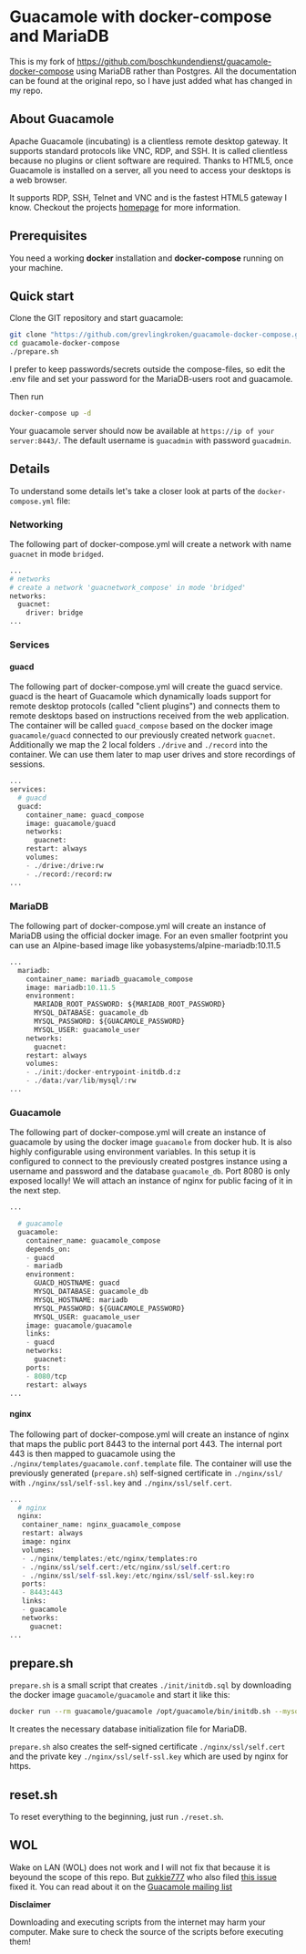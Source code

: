 # Guacamole with docker-compose and MariaDB

This is my fork of https://github.com/boschkundendienst/guacamole-docker-compose using MariaDB rather than Postgres. All the documentation can be found at the original repo, so I have
just added what has changed in my repo.


## About Guacamole
Apache Guacamole (incubating) is a clientless remote desktop gateway. It supports standard protocols like VNC, RDP, and SSH. It is called clientless because no plugins or client software are required. Thanks to HTML5, once Guacamole is installed on a server, all you need to access your desktops is a web browser.

It supports RDP, SSH, Telnet and VNC and is the fastest HTML5 gateway I know. Checkout the projects [homepage](https://guacamole.incubator.apache.org/) for more information.

## Prerequisites
You need a working **docker** installation and **docker-compose** running on your machine.

## Quick start
Clone the GIT repository and start guacamole:

~~~bash
git clone "https://github.com/grevlingkroken/guacamole-docker-compose.git"
cd guacamole-docker-compose
./prepare.sh
~~~
I prefer to keep passwords/secrets outside the compose-files, so edit the .env file and set your password for the MariaDB-users root and guacamole.

Then run
~~~bash
docker-compose up -d
~~~

Your guacamole server should now be available at `https://ip of your server:8443/`. The default username is `guacadmin` with password `guacadmin`.

## Details
To understand some details let's take a closer look at parts of the `docker-compose.yml` file:

### Networking
The following part of docker-compose.yml will create a network with name `guacnet` in mode `bridged`.
~~~python
...
# networks
# create a network 'guacnetwork_compose' in mode 'bridged'
networks:
  guacnet:
    driver: bridge
...
~~~

### Services
#### guacd
The following part of docker-compose.yml will create the guacd service. guacd is the heart of Guacamole which dynamically loads support for remote desktop protocols (called "client plugins") and connects them to remote desktops based on instructions received from the web application. The container will be called `guacd_compose` based on the docker image `guacamole/guacd` connected to our previously created network `guacnet`. Additionally we map the 2 local folders `./drive` and `./record` into the container. We can use them later to map user drives and store recordings of sessions.

~~~python
...
services:
  # guacd
  guacd:
    container_name: guacd_compose
    image: guacamole/guacd
    networks:
      guacnet:
    restart: always
    volumes:
    - ./drive:/drive:rw
    - ./record:/record:rw
...
~~~

### MariaDB
The following part of docker-compose.yml will create an instance of MariaDB using the official docker image. For an even smaller footprint you can use an Alpine-based image like yobasystems/alpine-mariadb:10.11.5

~~~python
...
  mariadb:
    container_name: mariadb_guacamole_compose
    image: mariadb:10.11.5
    environment:
      MARIADB_ROOT_PASSWORD: ${MARIADB_ROOT_PASSWORD}
      MYSQL_DATABASE: guacamole_db
      MYSQL_PASSWORD: ${GUACAMOLE_PASSWORD}
      MYSQL_USER: guacamole_user
    networks:
      guacnet:
    restart: always
    volumes:
    - ./init:/docker-entrypoint-initdb.d:z
    - ./data:/var/lib/mysql/:rw
...

~~~

### Guacamole
The following part of docker-compose.yml will create an instance of guacamole by using the docker image `guacamole` from docker hub. It is also highly configurable using environment variables. In this setup it is configured to connect to the previously created postgres instance using a username and password and the database `guacamole_db`. Port 8080 is only exposed locally! We will attach an instance of nginx for public facing of it in the next step.

~~~python
...

  # guacamole
  guacamole:
    container_name: guacamole_compose
    depends_on:
    - guacd
    - mariadb
    environment:
      GUACD_HOSTNAME: guacd
      MYSQL_DATABASE: guacamole_db
      MYSQL_HOSTNAME: mariadb
      MYSQL_PASSWORD: ${GUACAMOLE_PASSWORD}
      MYSQL_USER: guacamole_user
    image: guacamole/guacamole
    links:
    - guacd
    networks:
      guacnet:
    ports:
    - 8080/tcp
    restart: always
...
~~~

#### nginx
The following part of docker-compose.yml will create an instance of nginx that maps the public port 8443 to the internal port 443. The internal port 443 is then mapped to guacamole using the `./nginx/templates/guacamole.conf.template` file. The container will use the previously generated (`prepare.sh`) self-signed certificate in `./nginx/ssl/` with `./nginx/ssl/self-ssl.key` and `./nginx/ssl/self.cert`.

~~~python
...
  # nginx
  nginx:
   container_name: nginx_guacamole_compose
   restart: always
   image: nginx
   volumes:
   - ./nginx/templates:/etc/nginx/templates:ro
   - ./nginx/ssl/self.cert:/etc/nginx/ssl/self.cert:ro
   - ./nginx/ssl/self-ssl.key:/etc/nginx/ssl/self-ssl.key:ro
   ports:
   - 8443:443
   links:
   - guacamole
   networks:
     guacnet:
...
~~~

## prepare.sh
`prepare.sh` is a small script that creates `./init/initdb.sql` by downloading the docker image `guacamole/guacamole` and start it like this:

~~~bash
docker run --rm guacamole/guacamole /opt/guacamole/bin/initdb.sh --mysql > ./init/initdb.sql
~~~

It creates the necessary database initialization file for MariaDB.

`prepare.sh` also creates the self-signed certificate `./nginx/ssl/self.cert` and the private key `./nginx/ssl/self-ssl.key` which are used
by nginx for https.

## reset.sh
To reset everything to the beginning, just run `./reset.sh`.

## WOL

Wake on LAN (WOL) does not work and I will not fix that because it is beyound the scope of this repo. But [zukkie777](https://github.com/zukkie777) who also filed [this issue](https://github.com/boschkundendienst/guacamole-docker-compose/issues/12) fixed it. You can read about it on the [Guacamole mailing list](http://apache-guacamole-general-user-mailing-list.2363388.n4.nabble.com/How-to-docker-composer-for-WOL-td9164.html)

**Disclaimer**

Downloading and executing scripts from the internet may harm your computer. Make sure to check the source of the scripts before executing them!
